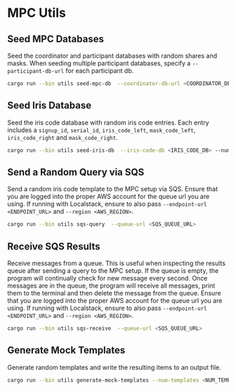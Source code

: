 # MPC Utils


## Seed MPC Databases
Seed the coordinator and participant databases with random shares and masks. When seeding multiple participant databases, specify a `--participant-db-url` for each participant db.

```bash
cargo run --bin utils seed-mpc-db  --coordinator-db-url <COORDINATOR_DB_URL> --participant-db-url <PARTICIPANT_0_DB_URL> --participant-db-url <PARTICIPANT_1_DB_URL> --num-templates <NUM_TEMPLATES> 
```

## Seed Iris Database
Seed the iris code database with random iris code entries. Each entry includes a `signup_id`, `serial_id`, `iris_code_left`, `mask_code_left`, `iris_code_right` and `mask_code_right`.

```bash
cargo run --bin utils seed-iris-db  --iris-code-db <IRIS_CODE_DB> --num-templates <NUM_TEMPLATES> 
```


## Send a Random Query via SQS
Send a random iris code template to the MPC setup via SQS. Ensure that you are logged into the proper AWS account for the queue url you are using. If running with Localstack, ensure to also pass `--endpoint-url <ENDPOINT_URL>` and `--region <AWS_REGION>`.

```bash
cargo run --bin utils sqs-query  --queue-url <SQS_QUEUE_URL> 
```


## Receive SQS Results
Receive messages from a queue. This is useful when inspecting the results queue after sending a query to the MPC setup. If the queue is empty, the program will continually check for new message every second. Once messages are in the queue, the program will receive all messages, print them to the terminal and then delete the message from the queue. Ensure that you are logged into the proper AWS account for the queue url you are using. If running with Localstack, ensure to also pass `--endpoint-url <ENDPOINT_URL>` and `--region <AWS_REGION>`.

```bash
cargo run --bin utils sqs-receive  --queue-url <SQS_QUEUE_URL> 
```

## Generate Mock Templates

Generate random templates and write the resulting items to an output file.

```bash
cargo run --bin utils generate-mock-templates --num-templates <NUM_TEMPLATES> --output <OUTPUT_FILE>
```
